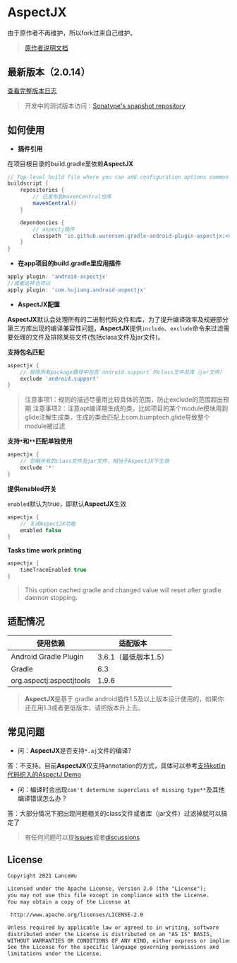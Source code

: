 AspectJX
===========

由于原作者不再维护，所以fork过来自己维护。

> [原作者说明文档](./README-old.md) 

## 最新版本（2.0.14）

[查看完整版本日志](CHANGELOG.md)

> 开发中的测试版本访问：[Sonatype's snapshot repository](https://s01.oss.sonatype.org/content/repositories/snapshots/io/github/wurensen/gradle-android-plugin-aspectjx/)

## 如何使用

* **插件引用**

在项目根目录的build.gradle里依赖**AspectJX**

```groovy
// Top-level build file where you can add configuration options common to all sub-projects/modules.
buildscript {
    repositories {
        // 已发布到mavenCentral仓库
        mavenCentral()
    }

    dependencies {
        // aspectj插件
        classpath 'io.github.wurensen:gradle-android-plugin-aspectjx:<version>'
    }
}
```

* **在app项目的build.gradle里应用插件**

```groovy
apply plugin: 'android-aspectjx'
//或者这样也可以
apply plugin: 'com.hujiang.android-aspectjx'
```

* **AspectJX配置**

**AspectJX**默认会处理所有的二进制代码文件和库，为了提升编译效率及规避部分第三方库出现的编译兼容性问题，**AspectJX**提供`include`、`exclude`命令来过滤需要处理的文件及排除某些文件(包括class文件及jar文件)。

**支持包名匹配**

```groovy
aspectjx {
    // 排除所有package路径中包含`android.support`的class文件及库（jar文件）
    exclude 'android.support'
}
```

> 注意事项1：规则的描述尽量用比较具体的范围，防止exclude的范围超出预期
> 注意事项2：注意apt编译期生成的类，比如项目的某个module模块用到glide注解生成类，生成的类会匹配上com.bumptech.glide导致整个module被过滤

**支持`*`和`**`匹配单独使用**

```groovy
aspectjx {
    // 忽略所有的class文件及jar文件，相当于AspectJX不生效
    exclude '*'
}
```

**提供enabled开关**

`enabled`默认为true，即默认**AspectJX**生效

```groovy
aspectjx {
    // 关闭AspectJX功能
    enabled false
}
```

**Tasks time work printing**

```groovy
aspectjx {
	timeTraceEnabled true
}
```
>This option cached gradle and changed value will reset after gradle daemon stopping.


## 适配情况

| 使用依赖 | 适配版本 |
| - | - |
| Android Gradle Plugin | 3.6.1（最低版本1.5） |
| Gradle | 6.3 |
| org.aspectj:aspectjtools | 1.9.6 |

> **AspectJX**是基于 gradle android插件1.5及以上版本设计使用的，如果你还在用1.3或者更低版本，请把版本升上去。


## 常见问题

* 问：**AspectJX**是否支持`*.aj`文件的编译?

答：不支持。目前**AspectJX**仅支持annotation的方式，具体可以参考[支持kotlin代码织入的AspectJ Demo](https://github.com/HujiangTechnology/AspectJ-Demo)

* 问：编译时会出现`can't determine superclass of missing type**`及其他编译错误怎么办？

答：大部分情况下把出现问题相关的class文件或者库（jar文件）过滤掉就可以搞定了

> 有任何问题可以提[Issues](https://github.com/wurensen/gradle_plugin_android_aspectjx/issues)或者[discussions](https://github.com/wurensen/gradle_plugin_android_aspectjx/discussions)

## License

```txt
Copyright 2021 LanceWu

Licensed under the Apache License, Version 2.0 (the "License");
you may not use this file except in compliance with the License.
You may obtain a copy of the License at

 http://www.apache.org/licenses/LICENSE-2.0

Unless required by applicable law or agreed to in writing, software
distributed under the License is distributed on an "AS IS" BASIS,
WITHOUT WARRANTIES OR CONDITIONS OF ANY KIND, either express or implied.
See the License for the specific language governing permissions and
limitations under the License.
```

